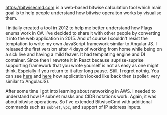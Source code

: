 https://bitwisecmd.com is a web-based bitwise calculation tool which main goal is to help people understand how bitwise operaiton works by visualise them.

I initially created a tool in 2012 to help me better understand how Flags enums work in C#. I've decided to share it with other people by converting it into the web application in 2015. And of course I couldn't resist the temptation to write my own JavaScript framework similar to Angular JS. I released the first version after 4 days of working from home while being on a sick live and having a mild feaver. It had templating engine and DI container. Since then I rewrote it in React because suprise-suprise supporting framework that you wrote yourself is not as easy as one might think. Espcially if you return to it after long pause. Still, I regret nothig. You can see [here](https://github.com/BorysLevytskyi/BitwiseCmd/blob/a01ca1c67040312e7c7774705b0fe48296da10ac/src/index.html#L134-L145) and [here](https://github.com/BorysLevytskyi/BitwiseCmd/blob/a01ca1c67040312e7c7774705b0fe48296da10ac/src/js/app.js) how application looked like back then (spoiler: very similar to AngularJS).

After some time I got into learning about networking in AWS. I needed to understand how IP subnet masks and CIDR notations work. Again, it was about bitwise operations. So I've extended BitwiseCmd with additional commands such as `subnet`, `vpc`, and support of IP address inputs.
